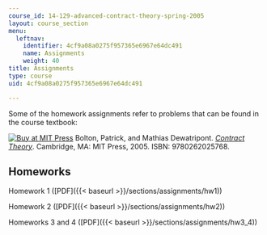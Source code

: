 ```yaml
---
course_id: 14-129-advanced-contract-theory-spring-2005
layout: course_section
menu:
  leftnav:
    identifier: 4cf9a08a0275f957365e6967e64dc491
    name: Assignments
    weight: 40
title: Assignments
type: course
uid: 4cf9a08a0275f957365e6967e64dc491

---
```


Some of the homework assignments refer to problems that can be found in the course textbook:

[![Buy at MIT Press](/images/mp_logo.gif)](https://mitpress.mit.edu/9780262025768) Bolton, Patrick, and Mathias Dewatripont. [_Contract Theory_](https://mitpress.mit.edu/9780262025768). Cambridge, MA: MIT Press, 2005. ISBN: 9780262025768.

Homeworks
---------

Homework 1 ([PDF]({{< baseurl >}}/sections/assignments/hw1))

Homework 2 ([PDF]({{< baseurl >}}/sections/assignments/hw2))

Homeworks 3 and 4 ([PDF]({{< baseurl >}}/sections/assignments/hw3_4))